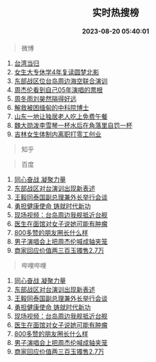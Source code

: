 <div align="center"><h2>实时热搜榜</h2><h4>2023-08-20 05:40:01</h4></div>

> 微博  

1. [台湾当归](https://s.weibo.com/weibo?q=%23%E5%8F%B0%E6%B9%BE%E5%BD%93%E5%BD%92%23&t=31&band_rank=1&Refer=top)<br />
2. [女生大专休学4年复读圆梦北影](https://s.weibo.com/weibo?q=%23%E5%A5%B3%E7%94%9F%E5%A4%A7%E4%B8%93%E4%BC%91%E5%AD%A64%E5%B9%B4%E5%A4%8D%E8%AF%BB%E5%9C%86%E6%A2%A6%E5%8C%97%E5%BD%B1%23&t=31&band_rank=2&Refer=top)<br />
3. [东部战区位台岛周边海空联合演训](https://s.weibo.com/weibo?q=%23%E4%B8%9C%E9%83%A8%E6%88%98%E5%8C%BA%E4%BD%8D%E5%8F%B0%E5%B2%9B%E5%91%A8%E8%BE%B9%E6%B5%B7%E7%A9%BA%E8%81%94%E5%90%88%E6%BC%94%E8%AE%AD%23&t=31&band_rank=3&Refer=top)<br />
4. [周杰伦看到自己05年演唱的票根](https://s.weibo.com/weibo?q=%E5%91%A8%E6%9D%B0%E4%BC%A6%E7%9C%8B%E5%88%B0%E8%87%AA%E5%B7%B105%E5%B9%B4%E6%BC%94%E5%94%B1%E7%9A%84%E7%A5%A8%E6%A0%B9&t=31&band_rank=4&Refer=top)<br />
5. [周冬雨刘昊然隔得好远](https://s.weibo.com/weibo?q=%23%E5%91%A8%E5%86%AC%E9%9B%A8%E5%88%98%E6%98%8A%E7%84%B6%E9%9A%94%E5%BE%97%E5%A5%BD%E8%BF%9C%23&t=31&band_rank=5&Refer=top)<br />
6. [解救被困缅甸的中科院博士](https://s.weibo.com/weibo?q=%23%E8%A7%A3%E6%95%91%E8%A2%AB%E5%9B%B0%E7%BC%85%E7%94%B8%E7%9A%84%E4%B8%AD%E7%A7%91%E9%99%A2%E5%8D%9A%E5%A3%AB%23&t=31&band_rank=6&Refer=top)<br />
7. [山东一地让独居老人吃上免费午餐](https://s.weibo.com/weibo?q=%23%E5%B1%B1%E4%B8%9C%E4%B8%80%E5%9C%B0%E8%AE%A9%E7%8B%AC%E5%B1%85%E8%80%81%E4%BA%BA%E5%90%83%E4%B8%8A%E5%85%8D%E8%B4%B9%E5%8D%88%E9%A4%90%23&t=31&band_rank=7&Refer=top)<br />
8. [魏大勋泼李雪琴一杯水后在角落里自罚一杯](https://s.weibo.com/weibo?q=%23%E9%AD%8F%E5%A4%A7%E5%8B%8B%E6%B3%BC%E6%9D%8E%E9%9B%AA%E7%90%B4%E4%B8%80%E6%9D%AF%E6%B0%B4%E5%90%8E%E5%9C%A8%E8%A7%92%E8%90%BD%E9%87%8C%E8%87%AA%E7%BD%9A%E4%B8%80%E6%9D%AF%23&t=31&band_rank=8&Refer=top)<br />
9. [吉林女生体制内离职打零工创业](https://s.weibo.com/weibo?q=%23%E5%90%89%E6%9E%97%E5%A5%B3%E7%94%9F%E4%BD%93%E5%88%B6%E5%86%85%E7%A6%BB%E8%81%8C%E6%89%93%E9%9B%B6%E5%B7%A5%E5%88%9B%E4%B8%9A%23&t=31&band_rank=9&Refer=top)<br />

> 知乎  


> 百度  

1. [同心奋战 凝聚力量](https://www.baidu.com/s?wd=%E5%90%8C%E5%BF%83%E5%A5%8B%E6%88%98+%E5%87%9D%E8%81%9A%E5%8A%9B%E9%87%8F&sa=fyb_news&rsv_dl=fyb_news)<br />
2. [东部战区对台演训出现新表述](https://www.baidu.com/s?wd=%E4%B8%9C%E9%83%A8%E6%88%98%E5%8C%BA%E5%AF%B9%E5%8F%B0%E6%BC%94%E8%AE%AD%E5%87%BA%E7%8E%B0%E6%96%B0%E8%A1%A8%E8%BF%B0&sa=fyb_news&rsv_dl=fyb_news)<br />
3. [王毅同泰国副总理兼外长举行会谈](https://www.baidu.com/s?wd=%E7%8E%8B%E6%AF%85%E5%90%8C%E6%B3%B0%E5%9B%BD%E5%89%AF%E6%80%BB%E7%90%86%E5%85%BC%E5%A4%96%E9%95%BF%E4%B8%BE%E8%A1%8C%E4%BC%9A%E8%B0%88&sa=fyb_news&rsv_dl=fyb_news)<br />
4. [勇担健康使命 铸就时代新功](https://www.baidu.com/s?wd=%E5%8B%87%E6%8B%85%E5%81%A5%E5%BA%B7%E4%BD%BF%E5%91%BD+%E9%93%B8%E5%B0%B1%E6%97%B6%E4%BB%A3%E6%96%B0%E5%8A%9F&sa=fyb_news&rsv_dl=fyb_news)<br />
5. [现场视频：台岛周边我舰抵近台舰](https://www.baidu.com/s?wd=%E7%8E%B0%E5%9C%BA%E8%A7%86%E9%A2%91%EF%BC%9A%E5%8F%B0%E5%B2%9B%E5%91%A8%E8%BE%B9%E6%88%91%E8%88%B0%E6%8A%B5%E8%BF%91%E5%8F%B0%E8%88%B0&sa=fyb_news&rsv_dl=fyb_news)<br />
6. [医生在面馆对女子说她可能有肿瘤](https://www.baidu.com/s?wd=%E5%8C%BB%E7%94%9F%E5%9C%A8%E9%9D%A2%E9%A6%86%E5%AF%B9%E5%A5%B3%E5%AD%90%E8%AF%B4%E5%A5%B9%E5%8F%AF%E8%83%BD%E6%9C%89%E8%82%BF%E7%98%A4&sa=fyb_news&rsv_dl=fyb_news)<br />
7. [800多赞的朋友圈长什么样](https://www.baidu.com/s?wd=800%E5%A4%9A%E8%B5%9E%E7%9A%84%E6%9C%8B%E5%8F%8B%E5%9C%88%E9%95%BF%E4%BB%80%E4%B9%88%E6%A0%B7&sa=fyb_news&rsv_dl=fyb_news)<br />
8. [男子演唱会上把周杰伦喊成轴夹笼](https://www.baidu.com/s?wd=%E7%94%B7%E5%AD%90%E6%BC%94%E5%94%B1%E4%BC%9A%E4%B8%8A%E6%8A%8A%E5%91%A8%E6%9D%B0%E4%BC%A6%E5%96%8A%E6%88%90%E8%BD%B4%E5%A4%B9%E7%AC%BC&sa=fyb_news&rsv_dl=fyb_news)<br />
9. [商家回应价值两三百玉镯售2.7万](https://www.baidu.com/s?wd=%E5%95%86%E5%AE%B6%E5%9B%9E%E5%BA%94%E4%BB%B7%E5%80%BC%E4%B8%A4%E4%B8%89%E7%99%BE%E7%8E%89%E9%95%AF%E5%94%AE2.7%E4%B8%87&sa=fyb_news&rsv_dl=fyb_news)<br />

> 哔哩哔哩  

1. [同心奋战 凝聚力量](https://www.baidu.com/s?wd=%E5%90%8C%E5%BF%83%E5%A5%8B%E6%88%98+%E5%87%9D%E8%81%9A%E5%8A%9B%E9%87%8F&sa=fyb_news&rsv_dl=fyb_news)<br />
2. [东部战区对台演训出现新表述](https://www.baidu.com/s?wd=%E4%B8%9C%E9%83%A8%E6%88%98%E5%8C%BA%E5%AF%B9%E5%8F%B0%E6%BC%94%E8%AE%AD%E5%87%BA%E7%8E%B0%E6%96%B0%E8%A1%A8%E8%BF%B0&sa=fyb_news&rsv_dl=fyb_news)<br />
3. [王毅同泰国副总理兼外长举行会谈](https://www.baidu.com/s?wd=%E7%8E%8B%E6%AF%85%E5%90%8C%E6%B3%B0%E5%9B%BD%E5%89%AF%E6%80%BB%E7%90%86%E5%85%BC%E5%A4%96%E9%95%BF%E4%B8%BE%E8%A1%8C%E4%BC%9A%E8%B0%88&sa=fyb_news&rsv_dl=fyb_news)<br />
4. [勇担健康使命 铸就时代新功](https://www.baidu.com/s?wd=%E5%8B%87%E6%8B%85%E5%81%A5%E5%BA%B7%E4%BD%BF%E5%91%BD+%E9%93%B8%E5%B0%B1%E6%97%B6%E4%BB%A3%E6%96%B0%E5%8A%9F&sa=fyb_news&rsv_dl=fyb_news)<br />
5. [现场视频：台岛周边我舰抵近台舰](https://www.baidu.com/s?wd=%E7%8E%B0%E5%9C%BA%E8%A7%86%E9%A2%91%EF%BC%9A%E5%8F%B0%E5%B2%9B%E5%91%A8%E8%BE%B9%E6%88%91%E8%88%B0%E6%8A%B5%E8%BF%91%E5%8F%B0%E8%88%B0&sa=fyb_news&rsv_dl=fyb_news)<br />
6. [医生在面馆对女子说她可能有肿瘤](https://www.baidu.com/s?wd=%E5%8C%BB%E7%94%9F%E5%9C%A8%E9%9D%A2%E9%A6%86%E5%AF%B9%E5%A5%B3%E5%AD%90%E8%AF%B4%E5%A5%B9%E5%8F%AF%E8%83%BD%E6%9C%89%E8%82%BF%E7%98%A4&sa=fyb_news&rsv_dl=fyb_news)<br />
7. [800多赞的朋友圈长什么样](https://www.baidu.com/s?wd=800%E5%A4%9A%E8%B5%9E%E7%9A%84%E6%9C%8B%E5%8F%8B%E5%9C%88%E9%95%BF%E4%BB%80%E4%B9%88%E6%A0%B7&sa=fyb_news&rsv_dl=fyb_news)<br />
8. [男子演唱会上把周杰伦喊成轴夹笼](https://www.baidu.com/s?wd=%E7%94%B7%E5%AD%90%E6%BC%94%E5%94%B1%E4%BC%9A%E4%B8%8A%E6%8A%8A%E5%91%A8%E6%9D%B0%E4%BC%A6%E5%96%8A%E6%88%90%E8%BD%B4%E5%A4%B9%E7%AC%BC&sa=fyb_news&rsv_dl=fyb_news)<br />
9. [商家回应价值两三百玉镯售2.7万](https://www.baidu.com/s?wd=%E5%95%86%E5%AE%B6%E5%9B%9E%E5%BA%94%E4%BB%B7%E5%80%BC%E4%B8%A4%E4%B8%89%E7%99%BE%E7%8E%89%E9%95%AF%E5%94%AE2.7%E4%B8%87&sa=fyb_news&rsv_dl=fyb_news)<br />
